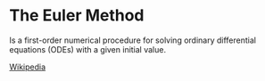 # The Euler Method

Is a first-order numerical procedure for solving ordinary differential equations (ODEs) with a given initial value.

[Wikipedia](https://en.wikipedia.org/wiki/Euler_method)
